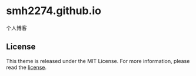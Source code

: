 # smh2274.github.io
个人博客

## License

This theme is released under the MIT License. For more information, please read the [license](https://github.com/smh2274/smh2274.github.io/LICENSE).
